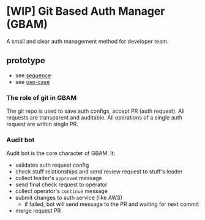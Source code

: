 # \[WIP] Git Based Auth Manager (GBAM)

A small and clear auth management method for developer team.

## prototype

- see [sequence](sequence.puml)
- see [use-case](use-case.puml)

### The role of git in GBAM

The git repo is used to save auth configs, accept PR (auth request). All requests are
transparent and auditable. All operations of a single auth request are within single
PR.


### Audit bot

Audit bot is the core character of GBAM. It:
- validates auth request config
- check stuff relationships and send review request to stuff's leader
- collect leader's `approved` message
- send final check request to operator
- collect operator's `continue` message
- submit changes to auth service (like AWS)
    - if failed, bot will send message to the PR and waiting for next commit 
- merge request PR


